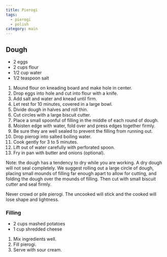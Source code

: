 ```yaml
---
title: Pierogi
tags:
  - pierogi
  - polish
category: main
---
```


## Dough

- 2 eggs
- 2 cups flour
- 1/2 cup water
- 1/2 teaspoon salt

1. Mound flour on kneading board and make hole in center.
1. Drop eggs into hole and cut into flour with a knife.
1. Add salt and water and knead until firm.
1. Let rest for 10 minutes, covered in a large bowl.
1. Divide dough in halves and roll thin.
1. Cut circles with a large biscuit cutter.
1. Place a small spoonful of filling in the middle of each round of dough.
1. Moisten edge with water, fold over and press edges together firmly.
1. Be sure they are well sealed to prevent the filling from running out.
1. Drop pierogi into salted boiling water.
1. Cook gently for 3 to 5 minutes.
1. Lift out of water carefully with perforated spoon.
1. Fry in pan with butter and onions (optional).

Note: the dough has a tendency to dry while you are working. A dry dough will not
seal completely. We suggest rolling out a large circle of dough, placing small
mounds of filling far enough apart to allow for cutting, and folding the dough over
the mounds of filling. Then cut with small biscuit cutter and seal firmly.

Never crowd or pile pierogi. The uncooked will stick and the cooked will lose shape and lightness.

### Filling

- 2 cups mashed potatoes
- 1 cup shredded cheese

1. Mix ingredients well.
1. Fill pierogi.
1. Serve with sour cream.
